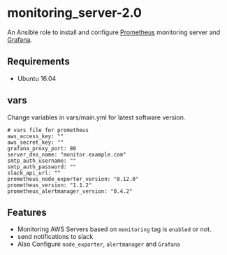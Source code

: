 monitoring_server-2.0
=========

An Ansible role to install and configure [Prometheus](http://prometheus.io) monitoring server and [Grafana](http://grafana.org).


Requirements
------------

- Ubuntu 16.04


vars
------------

Change variables in vars/main.yml for latest software version.

```
# vars file for prometheus
aws_access_key: ""
aws_secret_key: ""
grafana_proxy_port: 80
server_dns_name: "monitor.example.com"
smtp_auth_username: ""
smtp_auth_password: ""
slack_api_url: ""
prometheus_node_exporter_version: "0.12.0"
prometheus_version: "1.1.2"
prometheus_alertmanager_version: "0.4.2"
```

Features
------------

 - Monitoring AWS Servers based on `monitoring` tag is `enabled` or not.
 - send notifications to slack
 - Also Configure `node_exporter`, `alertmanager` and `Grafana`
